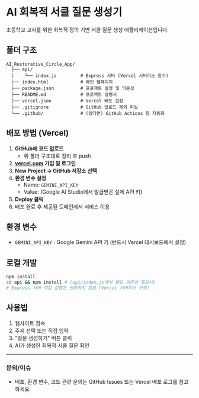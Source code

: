# AI 회복적 서클 질문 생성기

초등학교 교사를 위한 회복적 정의 기반 서클 질문 생성 애플리케이션입니다.

## 폴더 구조

```
AI_Restorative_Circle_App/
  ├── api/
  │    └── index.js         # Express 서버 (Vercel 서버리스 함수)
  ├── index.html            # 메인 웹페이지
  ├── package.json          # 프로젝트 설정 및 의존성
  ├── README.md             # 프로젝트 설명서
  ├── vercel.json           # Vercel 배포 설정
  ├── .gitignore            # GitHub 업로드 제외 파일
  └── .github/              # (있다면) GitHub Actions 등 자동화
```

## 배포 방법 (Vercel)

1. **GitHub에 코드 업로드**
   - 위 폴더 구조대로 정리 후 push
2. **[vercel.com](https://vercel.com) 가입 및 로그인**
3. **New Project → GitHub 저장소 선택**
4. **환경 변수 설정**
   - Name: `GEMINI_API_KEY`
   - Value: (Google AI Studio에서 발급받은 실제 API 키)
5. **Deploy 클릭**
6. 배포 완료 후 제공된 도메인에서 서비스 이용

## 환경 변수
- `GEMINI_API_KEY` : Google Gemini API 키 (반드시 Vercel 대시보드에서 설정)

## 로컬 개발
```bash
npm install
cd api && npm install # (api/index.js에서 별도 의존성 필요시)
# Express 서버 직접 실행은 권장하지 않음 (Vercel 서버리스 구조)
```

## 사용법
1. 웹사이트 접속
2. 주제 선택 또는 직접 입력
3. "질문 생성하기" 버튼 클릭
4. AI가 생성한 회복적 서클 질문 확인

---

### 문의/이슈
- 배포, 환경 변수, 코드 관련 문의는 GitHub Issues 또는 Vercel 배포 로그를 참고하세요. 

